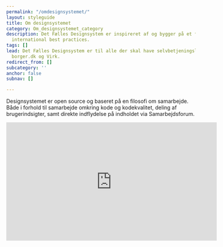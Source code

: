 ```yaml
---
permalink: "/omdesignsystemet/"
layout: styleguide
title: Om designsystemet
category: Om_designsystemet_category
description: Det Fælles Designsystem er inspireret af og bygger på et fundament af
  international best practices.
tags: []
lead: Det Fælles Designsystem er til alle der skal have selvbetjeningsløsninger på
  borger.dk og Virk.
redirect_from: []
subcategory: ''
anchor: false
subnav: []

---
```

Designsystemet er open source og baseret på en filosofi om samarbejde. Både i forhold til samarbejde omkring kode og kodekvalitet, deling af brugerindsigter, samt direkte indflydelse på indholdet via Samarbejdsforum.


<iframe title="YouTube video om Det Fælles Designsystem" class="youtube-video mt-4" width="560" height="315" src="https://www.youtube.com/embed/sFRv0SrC9Rw" frameborder="0" allow="accelerometer; autoplay; encrypted-media; gyroscope; picture-in-picture" allowfullscreen></iframe>

